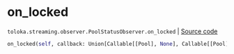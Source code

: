 # on_locked
`toloka.streaming.observer.PoolStatusObserver.on_locked` | [Source code](https://github.com/Toloka/toloka-kit/blob/v1.0.2/src/streaming/observer.py#L233)

```python
on_locked(self, callback: Union[Callable[[Pool], None], Callable[[Pool], Awaitable[None]]])
```


